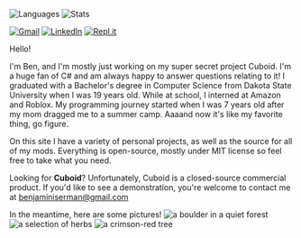 ![Languages](https://github-readme-stats.vercel.app/api/top-langs/?username=benjaminiserman&langs_count=8&theme=react&cache_seconds=1800&exclude_repo=DnDWebStuff&layout=donut)
![Stats](https://github-readme-stats.vercel.app/api?username=benjaminiserman&theme=react&show_icons=true&count_private=true&include_all_commits=true&cache_seconds=1800)

[![Gmail](https://img.shields.io/badge/Gmail-D14836?style=for-the-badge&logo=gmail&logoColor=white)](mailto:benjaminiserman@gmail.com)
[![LinkedIn](https://img.shields.io/badge/linkedin-%230077B5.svg?style=for-the-badge&logo=linkedin&logoColor=white)](https://www.linkedin.com/in/benjamin-iserman-5954a2222/)
[![Repl.it](https://img.shields.io/badge/Repl.it-%230D101E.svg?style=for-the-badge&logo=replit&logoColor=white)](https://replit.com/@winggar)

Hello!

I'm Ben, and I'm mostly just working on my super secret project Cuboid.
I'm a huge fan of C# and am always happy to answer questions relating to it!
I graduated with a Bachelor's degree in Computer Science from Dakota State University when I was 19 years old.
While at school, I interned at Amazon and Roblox. My programming journey started when I was 7 years old after my mom dragged me to a summer camp.
Aaaand now it's like my favorite thing, go figure.

On this site I have a variety of personal projects, as well as the source for all of my mods. Everything is open-source, mostly under MIT license so feel free to take what you need.

Looking for **Cuboid**?
Unfortunately, Cuboid is a closed-source commercial product.
If you'd like to see a demonstration, you're welcome to contact me at benjaminiserman@gmail.com

In the meantime, here are some pictures!
![a boulder in a quiet forest](https://i.imgur.com/K4R3HxH.png)
![a selection of herbs](https://i.imgur.com/TkIooCg.png)
![a crimson-red tree](https://i.imgur.com/30ptWo7.png)
